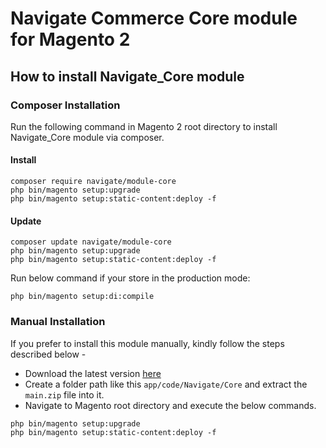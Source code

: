 # Navigate Commerce Core module for Magento 2

## How to install Navigate_Core module


### Composer Installation

Run the following command in Magento 2 root directory to install Navigate_Core module via composer.

#### Install

```
composer require navigate/module-core
php bin/magento setup:upgrade
php bin/magento setup:static-content:deploy -f
```

#### Update

```
composer update navigate/module-core
php bin/magento setup:upgrade
php bin/magento setup:static-content:deploy -f
```

Run below command if your store in the production mode:

```
php bin/magento setup:di:compile
```

### Manual Installation

If you prefer to install this module manually, kindly follow the steps described below - 

- Download the latest version [here](https://github.com/navigatecommerce/module-core/archive/refs/heads/main.zip) 
- Create a folder path like this `app/code/Navigate/Core` and extract the `main.zip` file into it.
- Navigate to Magento root directory and execute the below commands.

```
php bin/magento setup:upgrade
php bin/magento setup:static-content:deploy -f
```
